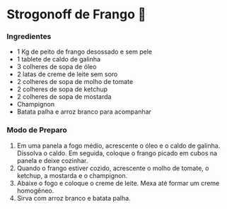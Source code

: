 # Strogonoff de Frango :chicken:

### Ingredientes

- 1 Kg de peito de frango desossado e sem pele
- 1 tablete de caldo de galinha
- 3 colheres de sopa de óleo
- 2 latas de creme de leite sem soro
- 2 colheres de sopa de molho de tomate
- 2 colheres de sopa de ketchup
- 2 colheres de sopa de mostarda
- Champignon
- Batata palha e arroz branco para acompanhar

### Modo de Preparo

1. Em uma panela a fogo médio, acrescente o óleo e o caldo de galinha. Dissolva o caldo. Em seguida, coloque o frango picado em cubos na panela e deixe cozinhar.
2. Quando o frango estiver cozido, acrescente o molho de tomate, o ketchup, a mostarda e o champignon.
3. Abaixe o fogo e coloque o creme de leite. Mexa até formar um creme homogêneo.
4. Sirva com arroz branco e batata palha.